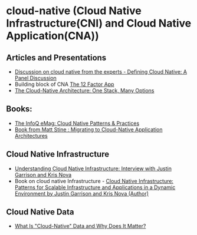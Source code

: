 # cloud-native (Cloud Native Infrastructure(CNI)  and Cloud Native Application(CNA))
## Articles and Presentations
* [Discussion on cloud native from the experts - Defining Cloud Native: A Panel Discussion](https://www.infoq.com/articles/cloud-native-panel)
* Building block of CNA [The 12 Factor App](https://12factor.net/)
* [The Cloud-Native Architecture: One Stack, Many Options](https://thenewstack.io/cloud-native-architecture-one-stack-many-options/)


## Books:
* [The InfoQ eMag: Cloud Native Patterns & Practices](https://www.infoq.com/minibooks/emag-cloud-native)
* [Book from Matt Stine : Migrating to Cloud-Native Application Architectures](http://www.oreilly.com/programming/free/migrating-cloud-native-application-architectures.csp)



## Cloud Native Infrastructure
* [Understanding Cloud Native Infrastructure: Interview with Justin Garrison and Kris Nova](https://www.infoq.com/articles/cloud-native-infrastructure)
* Book on cloud native Infrastructure - [Cloud Native Infrastructure: Patterns for Scalable Infrastructure and Applications in a Dynamic Environment by Justin Garrison and Kris Nova  (Author)](https://www.amazon.com/Cloud-Native-Infrastructure-Applications-Environment/dp/1491984309)


## Cloud Native Data
* [What Is "Cloud-Native" Data and Why Does It Matter?](https://www.infoq.com/articles/cloud-native-data)

